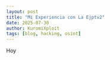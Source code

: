 ```yaml
---
layout: post
title: "Mi Experiencia con La Ejptv2"
date: 2025-07-30
author: KuromiXploit
tags: [blog, hacking, osint]
---
```


Hoy 

